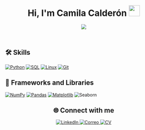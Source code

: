 ## 

<h1 align="center"> <b>Hi, I'm Camila Calderón</b>
<img src="https://media.giphy.com/media/hvRJCLFzcasrR4ia7z/giphy.gif" width="35"> </h1>

<p align="center">
  <a href="https://github.com/DenverCoder1/readme-typing-svg"><img src="https://readme-typing-svg.herokuapp.com?font=Time+New+Roman&color=cyan&size=25&center=true&vCenter=true&width=600&height=100&lines=Data+enthusiast..&hearts;++;Constantly+learning!;LET'S CONNECT..&hearts;"></a>
</p>

<br>

## 🛠️ Skills
[![Python](https://img.shields.io/badge/Python-3776AB?style=for-the-badge&logo=python&logoColor=white)](https://www.python.org/)
[![SQL](https://img.shields.io/badge/SQL-003B57?style=for-the-badge&logo=postgresql&logoColor=white)](https://www.postgresql.org/)
[![Linux](https://img.shields.io/badge/Linux-FCC624?style=for-the-badge&logo=linux&logoColor=black)](https://www.kernel.org/)
[![Git](https://img.shields.io/badge/Git-F05032?style=for-the-badge&logo=git&logoColor=white)](https://git-scm.com/)

## 🧰 Frameworks and Libraries
[![NumPy](https://img.shields.io/badge/NumPy-013243?style=for-the-badge&logo=numpy&logoColor=white)](https://numpy.org/)
[![Pandas](https://img.shields.io/badge/Pandas-150458?style=for-the-badge&logo=pandas&logoColor=white)](https://pandas.pydata.org/)
[![Matplotlib](https://img.shields.io/badge/Matplotlib-11557C?style=for-the-badge&logo=matplotlib&logoColor=white)](https://matplotlib.org/)
![Seaborn](https://img.shields.io/badge/Seaborn-007FFF?style=for-the-badge&logo=plotly&logoColor=white)


<h2 align="center"> <b>🌐 Connect with me</b> </h2>
<p align="center">
  <a href="https://www.linkedin.com/in/tu-usuario">
    <img src="https://img.shields.io/badge/LinkedIn-0A66C2?style=for-the-badge&logo=linkedin&logoColor=white&logoWidth=20&label=" alt="LinkedIn" />
  </a>
  <a href="mailto:tu.correo@ejemplo.com">
    <img src="https://img.shields.io/badge/Correo-D14836?style=for-the-badge&logo=gmail&logoColor=white&logoWidth=20&label=" alt="Correo" />
  </a>
  <a href="https://www.ejemplo.com/ruta-a-tu-cv">
    <img src="https://img.shields.io/badge/CV-47A248?style=for-the-badge&logo=google-drive&logoColor=white&logoWidth=20&label=" alt="CV" />
  </a>
</p>









<!--
**camilazioness/camilazioness** is a ✨ _special_ ✨ repository because its `README.md` (this file) appears on your GitHub profile.

Here are some ideas to get you started:

- 🔭 I’m currently working on ...
- 🌱 I’m currently learning ...
- 👯 I’m looking to collaborate on ...
- 🤔 I’m looking for help with ...
- 💬 Ask me about ...
- 📫 How to reach me: ...
- 😄 Pronouns: ...
- ⚡ Fun fact: ...
-->
